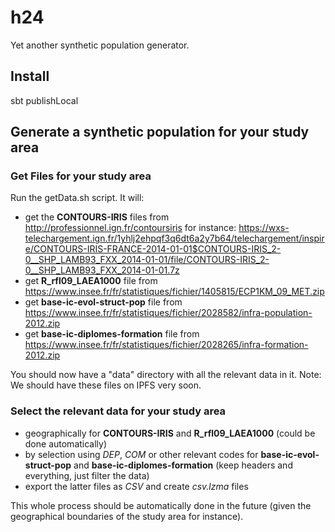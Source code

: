 # h24

Yet another synthetic population generator.

## Install

sbt publishLocal

## Generate a synthetic population for your study area

### Get Files for your study area
Run the getData.sh script. It will:
- get the **CONTOURS-IRIS** files from http://professionnel.ign.fr/contoursiris for instance: https://wxs-telechargement.ign.fr/1yhlj2ehpqf3q6dt6a2y7b64/telechargement/inspire/CONTOURS-IRIS-FRANCE-2014-01-01$CONTOURS-IRIS_2-0__SHP_LAMB93_FXX_2014-01-01/file/CONTOURS-IRIS_2-0__SHP_LAMB93_FXX_2014-01-01.7z
- get **R_rfl09_LAEA1000** file from https://www.insee.fr/fr/statistiques/fichier/1405815/ECP1KM_09_MET.zip
- get **base-ic-evol-struct-pop** file from https://www.insee.fr/fr/statistiques/fichier/2028582/infra-population-2012.zip
- get **base-ic-diplomes-formation** file from https://www.insee.fr/fr/statistiques/fichier/2028265/infra-formation-2012.zip

You should now have a "data" directory with all the relevant data in it.
Note: We should have these files on IPFS very soon.

### Select the relevant data for your study area
- geographically for **CONTOURS-IRIS** and **R_rfl09_LAEA1000** (could be done automatically)
- by selection using *DEP*, *COM* or other relevant codes for **base-ic-evol-struct-pop** and **base-ic-diplomes-formation** (keep headers and everything, just filter the data)
- export the latter files as *CSV* and create *csv.lzma* files

This whole process should be automatically done in the future (given the geographical boundaries of the study area for instance).


